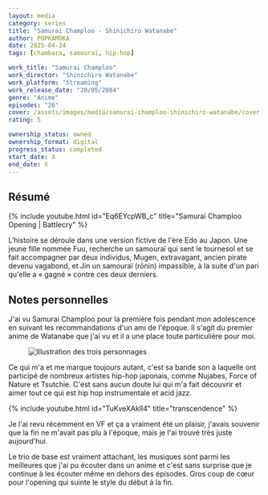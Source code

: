 ```yaml
---
layout: media
category: series
title: "Samurai Champloo - Shinichiro Watanabe"
author: POPKAMOKA
date: 2025-04-24
tags: [chambara, samouraï, hip-hop]

work_title: "Samurai Champloo"
work_director: "Shinichiro Watanabe"
work_platform: "Streaming"
work_release_date: "20/05/2004"
genre: "Anime"
episodes: "26"
cover: /assets/images/media/samurai-champloo-shinichiro-watanabe/cover.jpg
rating: 5

ownership_status: owned
ownership_format: digital
progress_status: completed
start_date: X
end_date: X
---
```


## Résumé

{% include youtube.html id="Eq6EYcpWB_c" title="Samurai Champloo Opening | Battlecry" %}

L'histoire se déroule dans une version fictive de l'ère Edo au Japon. Une jeune fille nommée Fuu, recherche un samouraï qui sent le tournesol et se fait accompagner par deux individus, Mugen, extravagant, ancien pirate devenu vagabond, et Jin un samouraï (rōnin) impassible, à la suite d'un pari qu'elle a « gagné » contre ces deux derniers.

## Notes personnelles

J'ai vu Samurai Champloo pour la première fois pendant mon adolescence en suivant les recommandations d'un ami de l'époque. Il s'agit du premier anime de Watanabe que j'ai vu et il a une place toute particulière pour moi.

<figure>
  <img src="{{ '/assets/images/media/samurai-champloo-shinichiro-watanabe/extrait.png' | relative_url }}" alt="Illustration des trois personnages">
</figure>

Ce qui m'a et me marque toujours autant, c'est sa bande son à laquelle ont participé de nombreux artistes hip-hop japonais, comme Nujabes, Force of Nature et Tsutchie.
C'est sans aucun doute lui qui m'a fait découvrir et aimer tout ce qui est hip hop instrumentale et acid jazz.

{% include youtube.html id="TuKveXAklI4" title="transcendence" %}

Je l'ai revu récemment en VF et ça a vraiment été un plaisir, j'avais souvenir que la fin ne m'avait pas plu à l'époque, mais je l'ai trouvé très juste aujourd'hui.

Le trio de base est vraiment attachant, les musiques sont parmi les meilleures que j'ai pu écouter dans un anime et c'est sans surprise que je continue à les écouter même en dehors des épisodes. 
Gros coup de cœur pour l'opening qui suinte le style du début à la fin.
